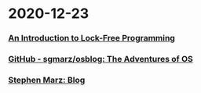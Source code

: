 
# 2020-12-23

### [An Introduction to Lock-Free Programming](https://preshing.com/20120612/an-introduction-to-lock-free-programming)

### [GitHub - sgmarz/osblog: The Adventures of OS](https://github.com/sgmarz/osblog)

### [Stephen Marz: Blog](http://osblog.stephenmarz.com/)